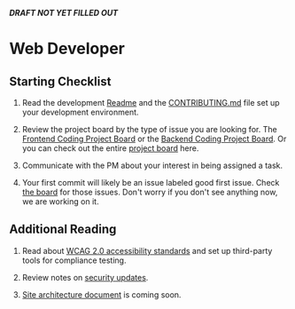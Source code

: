**_DRAFT NOT YET FILLED OUT_**

# Web Developer

## Starting Checklist

1. Read the development [Readme](https://github.com/hackforla/[INSERT-REPO-NAME]/blob/main/README.md) and the [CONTRIBUTING.md](https://github.com/hackforla/CivicTechJobs/blob/main/CONTRIBUTING.md) file set up your development environment.

1. Review the project board by the type of issue you are looking for. The [Frontend Coding Project Board](https://github.com/orgs/hackforla/projects/37/views/4?filterQuery=label%3A%22role%3A+frontend%22) or the [Backend Coding Project Board](https://github.com/orgs/hackforla/projects/37/views/4?filterQuery=label%3A%22role%3A+backend%22). Or you can check out the entire [project board](https://github.com/hackforla/CivicTechJobs/projects/37) here.

1. Communicate with the PM about your interest in being assigned a task.

1. Your first commit will likely be an issue labeled good first issue. Check [the board](https://github.com/hackforla/[INSERT-REPO-NAME-HERE]/projects/1?card_filter_query=label%3A%22good+first+issue%22) for those issues. Don't worry if you don't see anything now, we are working on it.

## Additional Reading

1. Read about [WCAG 2.0 accessibility standards](https://hackforla.github.io/CivicTechJobs/misc/ada-guide/) and set up third-party tools for compliance testing.

1. Review notes on [security updates](https://hackforla.github.io/CivicTechJobs/misc/security-updates/).

1. [Site architecture document]() is coming soon.
